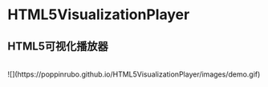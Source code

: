 # HTML5VisualizationPlayer
HTML5可视化播放器
-------
<br>
![](https://poppinrubo.github.io/HTML5VisualizationPlayer/images/demo.gif)  
